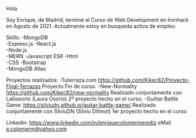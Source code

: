 Hola 

Soy Enrique, de Madrid, terminé el Curso de Web Development en Ironhack en Agosto de 2021. 
Actualmente estoy en busqueda activa de empleo. 

Skills:
    -MongoDB	
    -Express.js	
    -React.js	
    -Node.js	
    -MERN
    -Javascript ES6	
    -Html	
    -CSS 
    -Bootstrap	
    -MongoDB Atlas
    
Proyectos realizados:
    -Tuterraza.com        https://github.com/Kikec82/Proyecto-Final-Terrazas    Proyecto Fin de curso. 
        -New-Normality        https://github.com/Kikec82/new-normality              Realizado conjuntamente con Laliiosorio (Laura Osorio) 2º proyecto hecho en el curso.
    -Guittar Battle Game: https://silviudn.github.io/guitar-battle-game/        Realizado conjuntamente con SilviuDN (Silviu Dilimot) 1er proyecto hecho en el curso

Linkedin: https://www.linkedin.com/in/enriquecolomermerediz
eMail e.colomerm@yahoo.com
